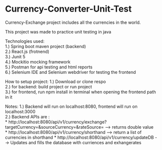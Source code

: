 # Currency-Converter-Unit-Test
Currency-Exchange project includes all the currencies in the world.

This project was made to practice unit testing in java

Technologies used:   
1.) Spring boot maven project (backend)   
2.) React.js (frotnend)   
3.) Junit 5  
4.) Mockitio mocking framework   
5.) Postman for api testing and html reports  
6.) Selenium IDE and Selenium webdriver for testing the frontend

How to setup project: 
1.) Download or clone respo  
2.) for backend: build project or run project   
3.) for frontend, run npm install in terminal when opening the frontend path in it   


Notes: 
1.) Backend will run on localhost:8080, frontend will run on localhost:3000  
2.) Backend APIs are :  
    * http://localhost:8080/api/v1/currency/exchange?targetCurrency=<targetCurrency>&sourceCurrency=<SourceCurrency>&rateSource=<API or DB> --> returns double value  
    * http://localhost:8080/api/v1/currency/shorthand --> return a list of currencies in shorthand
    * http://localhost:8080/api/v1/currency/updateDB --> Updates and fills the database with curriences and exhangerates
